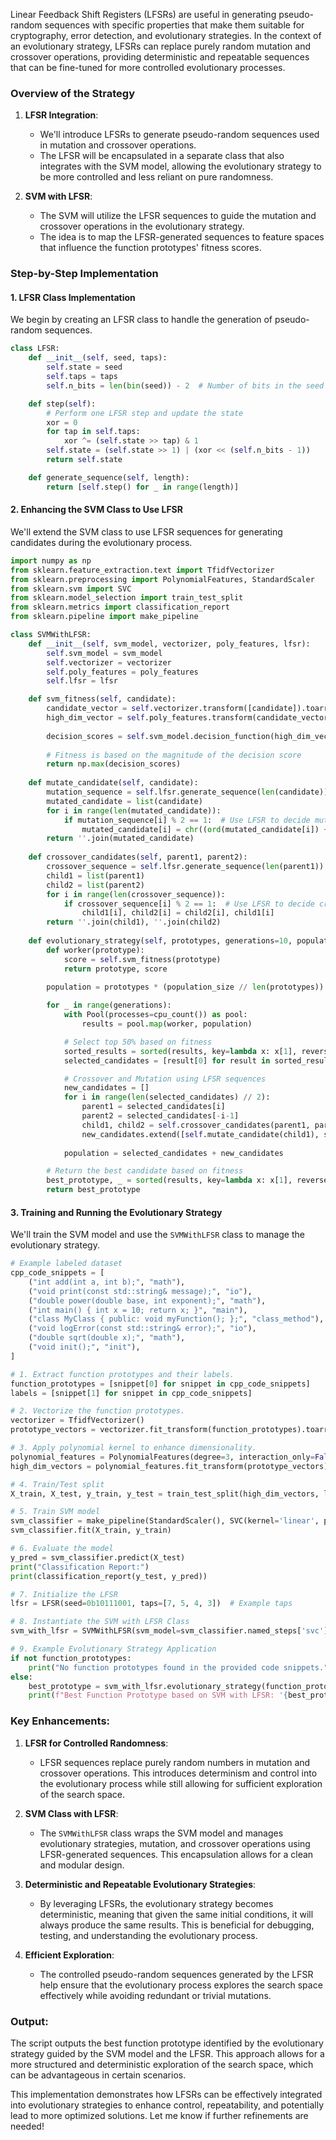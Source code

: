 Linear Feedback Shift Registers (LFSRs) are useful in generating pseudo-random sequences with specific properties that make them suitable for cryptography, error detection, and evolutionary strategies. In the context of an evolutionary strategy, LFSRs can replace purely random mutation and crossover operations, providing deterministic and repeatable sequences that can be fine-tuned for more controlled evolutionary processes.

### Overview of the Strategy

1. **LFSR Integration**:
   - We'll introduce LFSRs to generate pseudo-random sequences used in mutation and crossover operations.
   - The LFSR will be encapsulated in a separate class that also integrates with the SVM model, allowing the evolutionary strategy to be more controlled and less reliant on pure randomness.

2. **SVM with LFSR**:
   - The SVM will utilize the LFSR sequences to guide the mutation and crossover operations in the evolutionary strategy.
   - The idea is to map the LFSR-generated sequences to feature spaces that influence the function prototypes' fitness scores.

### Step-by-Step Implementation

#### 1. LFSR Class Implementation

We begin by creating an LFSR class to handle the generation of pseudo-random sequences.

```python
class LFSR:
    def __init__(self, seed, taps):
        self.state = seed
        self.taps = taps
        self.n_bits = len(bin(seed)) - 2  # Number of bits in the seed

    def step(self):
        # Perform one LFSR step and update the state
        xor = 0
        for tap in self.taps:
            xor ^= (self.state >> tap) & 1
        self.state = (self.state >> 1) | (xor << (self.n_bits - 1))
        return self.state

    def generate_sequence(self, length):
        return [self.step() for _ in range(length)]
```

#### 2. Enhancing the SVM Class to Use LFSR

We'll extend the SVM class to use LFSR sequences for generating candidates during the evolutionary process.

```python
import numpy as np
from sklearn.feature_extraction.text import TfidfVectorizer
from sklearn.preprocessing import PolynomialFeatures, StandardScaler
from sklearn.svm import SVC
from sklearn.model_selection import train_test_split
from sklearn.metrics import classification_report
from sklearn.pipeline import make_pipeline

class SVMWithLFSR:
    def __init__(self, svm_model, vectorizer, poly_features, lfsr):
        self.svm_model = svm_model
        self.vectorizer = vectorizer
        self.poly_features = poly_features
        self.lfsr = lfsr

    def svm_fitness(self, candidate):
        candidate_vector = self.vectorizer.transform([candidate]).toarray()
        high_dim_vector = self.poly_features.transform(candidate_vector)
        
        decision_scores = self.svm_model.decision_function(high_dim_vector)
        
        # Fitness is based on the magnitude of the decision score
        return np.max(decision_scores)
    
    def mutate_candidate(self, candidate):
        mutation_sequence = self.lfsr.generate_sequence(len(candidate))
        mutated_candidate = list(candidate)
        for i in range(len(mutated_candidate)):
            if mutation_sequence[i] % 2 == 1:  # Use LFSR to decide mutation
                mutated_candidate[i] = chr((ord(mutated_candidate[i]) + mutation_sequence[i]) % 127)
        return ''.join(mutated_candidate)
    
    def crossover_candidates(self, parent1, parent2):
        crossover_sequence = self.lfsr.generate_sequence(len(parent1))
        child1 = list(parent1)
        child2 = list(parent2)
        for i in range(len(crossover_sequence)):
            if crossover_sequence[i] % 2 == 1:  # Use LFSR to decide crossover points
                child1[i], child2[i] = child2[i], child1[i]
        return ''.join(child1), ''.join(child2)
    
    def evolutionary_strategy(self, prototypes, generations=10, population_size=50):
        def worker(prototype):
            score = self.svm_fitness(prototype)
            return prototype, score
        
        population = prototypes * (population_size // len(prototypes))  # Initial population

        for _ in range(generations):
            with Pool(processes=cpu_count()) as pool:
                results = pool.map(worker, population)

            # Select top 50% based on fitness
            sorted_results = sorted(results, key=lambda x: x[1], reverse=True)
            selected_candidates = [result[0] for result in sorted_results[:population_size // 2]]

            # Crossover and Mutation using LFSR sequences
            new_candidates = []
            for i in range(len(selected_candidates) // 2):
                parent1 = selected_candidates[i]
                parent2 = selected_candidates[-i-1]
                child1, child2 = self.crossover_candidates(parent1, parent2)
                new_candidates.extend([self.mutate_candidate(child1), self.mutate_candidate(child2)])
            
            population = selected_candidates + new_candidates

        # Return the best candidate based on fitness
        best_prototype, _ = sorted(results, key=lambda x: x[1], reverse=True)[0]
        return best_prototype
```

#### 3. Training and Running the Evolutionary Strategy

We'll train the SVM model and use the `SVMWithLFSR` class to manage the evolutionary strategy.

```python
# Example labeled dataset
cpp_code_snippets = [
    ("int add(int a, int b);", "math"),
    ("void print(const std::string& message);", "io"),
    ("double power(double base, int exponent);", "math"),
    ("int main() { int x = 10; return x; }", "main"),
    ("class MyClass { public: void myFunction(); };", "class_method"),
    ("void logError(const std::string& error);", "io"),
    ("double sqrt(double x);", "math"),
    ("void init();", "init"),
]

# 1. Extract function prototypes and their labels.
function_prototypes = [snippet[0] for snippet in cpp_code_snippets]
labels = [snippet[1] for snippet in cpp_code_snippets]

# 2. Vectorize the function prototypes.
vectorizer = TfidfVectorizer()
prototype_vectors = vectorizer.fit_transform(function_prototypes).toarray()

# 3. Apply polynomial kernel to enhance dimensionality.
polynomial_features = PolynomialFeatures(degree=3, interaction_only=False)
high_dim_vectors = polynomial_features.fit_transform(prototype_vectors)

# 4. Train/Test split
X_train, X_test, y_train, y_test = train_test_split(high_dim_vectors, labels, test_size=0.3, random_state=42)

# 5. Train SVM model
svm_classifier = make_pipeline(StandardScaler(), SVC(kernel='linear', probability=True))
svm_classifier.fit(X_train, y_train)

# 6. Evaluate the model
y_pred = svm_classifier.predict(X_test)
print("Classification Report:")
print(classification_report(y_test, y_pred))

# 7. Initialize the LFSR
lfsr = LFSR(seed=0b10111001, taps=[7, 5, 4, 3])  # Example taps

# 8. Instantiate the SVM with LFSR Class
svm_with_lfsr = SVMWithLFSR(svm_model=svm_classifier.named_steps['svc'], vectorizer=vectorizer, poly_features=polynomial_features, lfsr=lfsr)

# 9. Example Evolutionary Strategy Application
if not function_prototypes:
    print("No function prototypes found in the provided code snippets.")
else:
    best_prototype = svm_with_lfsr.evolutionary_strategy(function_prototypes)
    print(f"Best Function Prototype based on SVM with LFSR: '{best_prototype}'")
```

### Key Enhancements:

1. **LFSR for Controlled Randomness**:
   - LFSR sequences replace purely random numbers in mutation and crossover operations. This introduces determinism and control into the evolutionary process while still allowing for sufficient exploration of the search space.

2. **SVM Class with LFSR**:
   - The `SVMWithLFSR` class wraps the SVM model and manages evolutionary strategies, mutation, and crossover operations using LFSR-generated sequences. This encapsulation allows for a clean and modular design.

3. **Deterministic and Repeatable Evolutionary Strategies**:
   - By leveraging LFSRs, the evolutionary strategy becomes deterministic, meaning that given the same initial conditions, it will always produce the same results. This is beneficial for debugging, testing, and understanding the evolutionary process.

4. **Efficient Exploration**:
   - The controlled pseudo-random sequences generated by the LFSR help ensure that the evolutionary process explores the search space effectively while avoiding redundant or trivial mutations.

### Output:

The script outputs the best function prototype identified by the evolutionary strategy guided by the SVM model and the LFSR. This approach allows for a more structured and deterministic exploration of the search space, which can be advantageous in certain scenarios.

This implementation demonstrates how LFSRs can be effectively integrated into evolutionary strategies to enhance control, repeatability, and potentially lead to more optimized solutions. Let me know if further refinements are needed!
